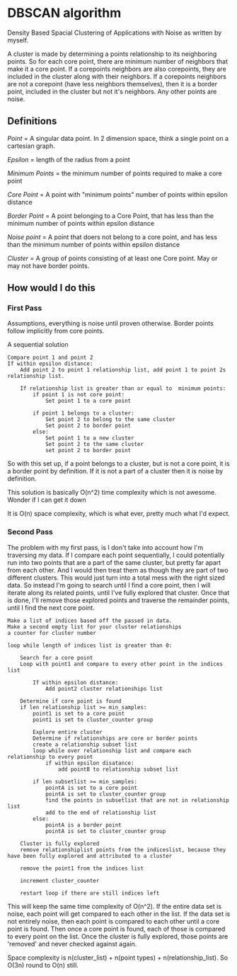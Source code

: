 # DBSCAN algorithm
Density Based Spacial Clustering of Applications with Noise as written by myself.

A cluster is made by determining a points relationship to its neighboring points. So for each core point, there are minimum number of neighbors that make it a core point. If a corepoints neighbors are also corepoints, they are included in the cluster along with their neighbors. If a corepoints neighbors are not a corepoint (have less neighbors themselves), then it is a border point, included in the cluster but not it's neighbors. Any other points are noise.

## Definitions
*Point* = A singular data point. In 2 dimension space, think a single point on a cartesian graph.  

*Epsilon* = length of the radius from a point  

*Minimum Points* = the minimum number of points required to make a core point  

*Core Point* = A point with "minimum points" number of points within epsilon distance  

*Border Point* = A point belonging to a Core Point, that has less than the minimum number of points within epsilon distance  

*Noise point* = A point that doers not belong to a core point, and has less than the minimum number of points within epsilon distance  

*Cluster* = A group of points consisting of at least one Core point.  May or may not have border points.

## How would I do this
### First Pass
Assumptions, everything is noise until proven otherwise. Border points follow implicitly from core points.

A sequential solution
```
Compare point 1 and point 2
If within epsilon distance: 
    Add point 2 to point 1 relationship list, add point 1 to point 2s relationship list.

    If relationship list is greater than or equal to  minimum points:
        if point 1 is not core point:
            Set point 1 to a core point

        if point 1 belongs to a cluster:
            Set point 2 to belong to the same cluster
            Set point 2 to border point
        else:
            Set point 1 to a new cluster
            Set point 2 to the same cluster
            set point 2 to border point
```
So with this set up, if a point belongs to a cluster, but is not a core point, it is a border point by definition. If it is not a part of a cluster then it is noise by definition.

This solution is basically O(n^2) time complexity which is not awesome.  Wonder if I can get it down

It is O(n) space complexity, which is what ever, pretty much what I'd expect.

### Second Pass
The problem with my first pass, is I don't take into account how I'm traversing
my data.  If I compare each point sequentially, I could potentially run into
two points that are a part of the same cluster, but pretty far apart from each
other. And I would then treat them as though they are part of two different 
clusters.  This would just turn into a total mess with the right sized data. 
So instead I'm going to search until I find a core point, then I will iterate 
along its related points, until I've fully explored that cluster. Once that is 
done, I'll remove those explored points and traverse the remainder points, 
until I find the next core point.

```
Make a list of indices based off the passed in data.
Make a second empty list for your cluster relationships
a counter for cluster number

loop while length of indices list is greater than 0:

    Search for a core point
    Loop with point1 and compare to every other point in the indices list

        If within epsilon distance:
            Add point2 cluster relationships list

    Determine if core point is found
    if len relationship list >= min_samples:
        point1 is set to a core point
        point1 is set to cluster_counter group

        Explore entire cluster
        Determine if relationships are core or border points
        create a relationship subset list
        loop while over relationship list and compare each relationship to every point
            if within epsilon disatance:
                add pointB to relationship subset list
            
        if len subsetlist >= min_samples:
            pointA is set to a core point
            pointA is set to cluster_counter group
            find the points in subsetlist that are not in relationship list
            add to the end of relationship list
        else:
            pointA is a border point
            pointA is set to cluster_counter group
        
    Cluster is fully explored
    remove relationshiplist points from the indiceslist, because they have been fully explored and attributed to a cluster

    remove the point1 from the indices list

    increment cluster_counter

    restart loop if there are still indices left
```

This will keep the same time complexity of O(n^2). If the entire data set is noise, each point will get compared to each other in the list. If the data set is not entirely noise, then each point is compared to each other until a core point is found.  Then once a core point is found, each of those is compared to every point on the list.  Once the cluster is fully explored, those points are 'removed' and never checked against again.

Space complexity is n(cluster_list) + n(point types) + n(relationship_list). So O(3n) round to O(n) still.